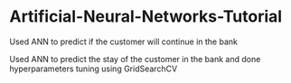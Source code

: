 # Artificial-Neural-Networks-Tutorial
Used ANN to predict if the customer will continue in the bank 

Used ANN to predict the stay of the customer in the bank and done hyperparameters tuning using GridSearchCV
